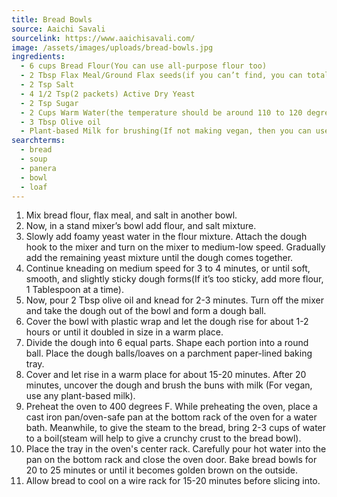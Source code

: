 ```yaml
---
title: Bread Bowls
source: Aaichi Savali
sourcelink: https://www.aaichisavali.com/
image: /assets/images/uploads/bread-bowls.jpg
ingredients:
  - 6 cups Bread Flour(You can use all-purpose flour too)
  - 2 Tbsp Flax Meal/Ground Flax seeds(if you can’t find, you can totally skip it)
  - 2 Tsp Salt
  - 4 1/2 Tsp(2 packets) Active Dry Yeast
  - 2 Tsp Sugar
  - 2 Cups Warm Water(the temperature should be around 110 to 120 degrees)
  - 3 Tbsp Olive oil
  - Plant-based Milk for brushing(If not making vegan, then you can use milk or give egg wash)
searchterms:
  - bread
  - soup
  - panera
  - bowl
  - loaf
---
```


1. Mix bread flour, flax meal, and salt in another bowl.
2. Now, in a stand mixer’s bowl add flour, and salt mixture.
3. Slowly add foamy yeast water in the flour mixture. Attach the dough hook to the mixer and turn on the mixer to medium-low speed. Gradually add the remaining yeast mixture until the dough comes together.
4. Continue kneading on medium speed for 3 to 4 minutes, or until soft, smooth, and slightly sticky dough forms(If it’s too sticky, add more flour, 1 Tablespoon at a time).
5. Now, pour 2 Tbsp olive oil and knead for 2-3 minutes. Turn off the mixer and take the dough out of the bowl and form a dough ball.
6. Cover the bowl with plastic wrap and let the dough rise for about 1-2 hours or until it doubled in size in a warm place.
7. Divide the dough into 6 equal parts. Shape each portion into a round ball. Place the dough balls/loaves on a parchment paper-lined baking tray.
8. Cover and let rise in a warm place for about 15-20 minutes. After 20 minutes, uncover the dough and brush the buns with milk (For vegan, use any plant-based milk).
9. Preheat the oven to 400 degrees F. While preheating the oven, place a cast iron pan/oven-safe pan at the bottom rack of the oven for a water bath. Meanwhile, to give the steam to the bread, bring 2-3 cups of water to a boil(steam will help to give a crunchy crust to the bread bowl).
10. Place the tray in the oven's center rack. Carefully pour hot water into the pan on the bottom rack and close the oven door. Bake bread bowls for 20 to 25 minutes or until it becomes golden brown on the outside.
11. Allow bread to cool on a wire rack for 15-20 minutes before slicing into.

